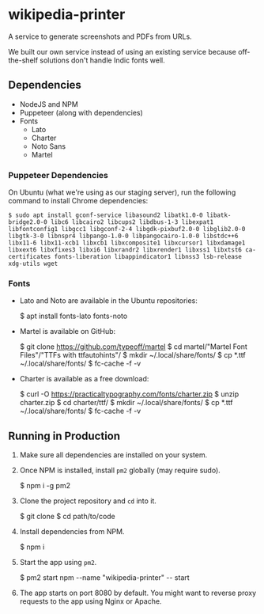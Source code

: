 # wikipedia-printer

A service to generate screenshots and PDFs from URLs.

We built our own service instead of using an existing service because off-the-shelf solutions don't handle Indic fonts well. 

## Dependencies

- NodeJS and NPM
- Puppeteer (along with dependencies)
- Fonts
    - Lato
    - Charter
    - Noto Sans
    - Martel

### Puppeteer Dependencies

On Ubuntu (what we're using as our staging server), run the following command to install Chrome dependencies:

    $ sudo apt install gconf-service libasound2 libatk1.0-0 libatk-bridge2.0-0 libc6 libcairo2 libcups2 libdbus-1-3 libexpat1 libfontconfig1 libgcc1 libgconf-2-4 libgdk-pixbuf2.0-0 libglib2.0-0 libgtk-3-0 libnspr4 libpango-1.0-0 libpangocairo-1.0-0 libstdc++6 libx11-6 libx11-xcb1 libxcb1 libxcomposite1 libxcursor1 libxdamage1 libxext6 libxfixes3 libxi6 libxrandr2 libxrender1 libxss1 libxtst6 ca-certificates fonts-liberation libappindicator1 libnss3 lsb-release xdg-utils wget

### Fonts

- Lato and Noto are available in the Ubuntu repositories:

    $ apt install fonts-lato fonts-noto

- Martel is available on GitHub:

    $ git clone https://github.com/typeoff/martel
    $ cd martel/"Martel Font Files"/"TTFs with ttfautohints"/
    $ mkdir ~/.local/share/fonts/
    $ cp *.ttf ~/.local/share/fonts/
    $ fc-cache -f -v

- Charter is available as a free download:

    $ curl -O https://practicaltypography.com/fonts/charter.zip
    $ unzip charter.zip
    $ cd charter/ttf/
    $ mkdir ~/.local/share/fonts/
    $ cp *.ttf ~/.local/share/fonts/
    $ fc-cache -f -v

## Running in Production

1. Make sure all dependencies are installed on your system.

2. Once NPM is installed, install `pm2` globally (may require sudo).

    $ npm i -g pm2

3. Clone the project repository and `cd` into it.

    $ git clone <repository-url>
    $ cd path/to/code

4. Install dependencies from NPM.

    $ npm i
 
5. Start the app using `pm2`.

    $ pm2 start npm --name "wikipedia-printer" -- start

6. The app starts on port 8080 by default. You might want to reverse proxy requests to the app using Nginx or Apache.
